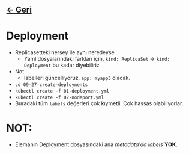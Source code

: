 ## [<- Geri](../README.md)

# Deployment
- Replicasetteki herşey ile aynı neredeyse
    - Yaml dosyalarındaki farkları için, `kind: ReplicaSet` -> `kind: Deployment` bu kadar diyebiliriz
- Not
    - labelleri güncelliyoruz. `app: myapp3` olacak.
- `cd 09-27-create-deployments`
- `kubectl create -f 01-deployment.yml`
- `kubectl create -f 02-nodeport.yml`
- Buradaki tüm `labels` değerleri çok kıymetli. Çok hassas olabiliyorlar.
# NOT:
- Elemanın Deployment dosyasındaki ana *metadata'da labels* **YOK**.